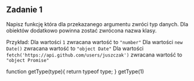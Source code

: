 Zadanie 1
---
Napisz funkcję która dla przekazanego argumentu zwróci typ danych. Dla obiektów dodatkowo powinna zostać zwrócona nazwa klasy.

Przykład:
Dla wartości `1` zwracana wartość to `"number"`
Dla wartości `new Date()` zwracana wartość to `"object Date"`
Dla wartości `fetch('https://api.github.com/users/juszczak')` zwracana wartość to `"object Promise"`


function getType(type){
    return typeof type;
}
getType(1)
